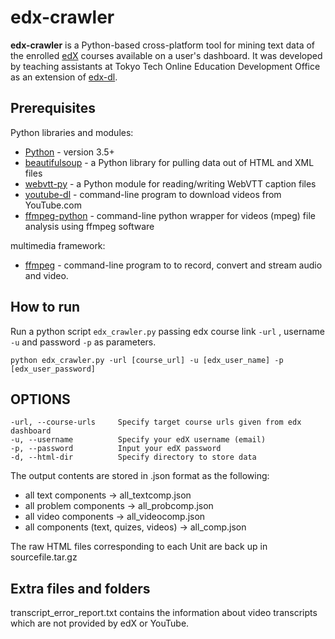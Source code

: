 # edx-crawler

**edx-crawler** is a Python-based cross-platform tool for mining text data of the enrolled [edX](www.edx.org) courses available on a user's dashboard. It was developed by teaching assistants at Tokyo Tech Online Education Development Office as an extension of [edx-dl](https://github.com/coursera-dl/edx-dl).

## Prerequisites
Python libraries and modules:

* [Python](https://www.python.org/downloads/) - version 3.5+
* [beautifulsoup](https://www.crummy.com/software/BeautifulSoup/bs4/doc/#installing-beautiful-soup) - a Python library for pulling data out of HTML and XML files
* [webvtt-py](https://pypi.python.org/pypi/webvtt-py) -  a Python module for reading/writing WebVTT caption files
* [youtube-dl](https://github.com/rg3/youtube-dl) - command-line program to download videos from YouTube.com
* [ffmpeg-python](https://github.com/kkroening/ffmpeg-python) - command-line python wrapper for videos (mpeg) file analysis using ffmpeg software

multimedia framework:
* [ffmpeg](https://ffmpeg.org/) - command-line program to to record, convert and stream audio and video. 


## How to run

Run a python script `edx_crawler.py` passing edx course link `-url` , username `-u` and password `-p` as parameters.

	python edx_crawler.py -url [course_url] -u [edx_user_name] -p [edx_user_password]

## OPTIONS

	-url, --course-urls		Specify target course urls given from edx dashboard
	-u, --username			Specify your edX username (email)
	-p, --password			Input your edX password
	-d, --html-dir			Specify directory to store data
	

The output contents are stored in .json format as the following:

* all text components -> all_textcomp.json
* all problem components -> all_probcomp.json
* all video components -> all_videocomp.json
* all components (text, quizes, videos) -> all_comp.json

The raw HTML files corresponding to each Unit are back up in sourcefile.tar.gz   


## Extra files and folders

transcript_error_report.txt contains the information about video transcripts which are not provided by edX or YouTube.
